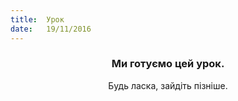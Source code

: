 ```yaml
---
title:  Урок
date:   19/11/2016
---
```


### <center>Ми готуємо цей урок.</center>
<center>Будь ласка, зайдіть пізніше.</center>